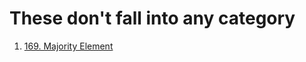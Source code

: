 # These don't fall into any category
1. [169. Majority Element](https://leetcode.com/problems/majority-element)  
